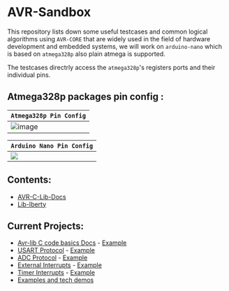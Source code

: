 # AVR-Sandbox

This repository lists down some useful testcases and common logical algorithms using `AVR-CORE` that are widely used in the field of hardware development and embedded systems, 
we will work on `arduino-nano` which is based on `atmega328p` also plain atmega is supported.

The testcases directrly access the `atmega328p`'s registers ports and their individual pins.

## Atmega328p packages pin config :

| `Atmega328p Pin Config` |
|---------------------------|
| ![image](https://user-images.githubusercontent.com/60224159/178119359-772c1963-6be5-4773-8e59-d9e5f5dcf3ba.png) |

| `Arduino Nano Pin Config` | 
|-------------------------|
| ![](https://software-hardware-codesign.github.io/AVR-Sandbox/Pinout-NANO_latest.png) |

## Contents:
- [AVR-C-Lib-Docs](https://software-hardware-codesign.github.io/AVR-Sandbox/docs/avr-libc/avr-libc-user-manual/index.html)
- [Lib-Iberty](https://software-hardware-codesign.github.io/AVR-Sandbox/docs/libiberty/libiberty.html)

## Current Projects: 
- [Avr-lib C code basics Docs](https://software-hardware-codesign.github.io/AVR-Sandbox/AvrDataTypes) - [Example](https://github.com/Software-Hardware-Codesign/AVR-Sandbox/blob/master/AvrDataTypes/main/lib/AvrDataTypes.c)
- [USART Protocol](https://software-hardware-codesign.github.io/AVR-Sandbox/HelloUART) - [Example](https://github.com/Software-Hardware-Codesign/AVR-Sandbox/blob/master/HelloUART/main/lib/HelloUART.c)
- [ADC Protocol](https://software-hardware-codesign.github.io/AVR-Sandbox/HelloAnalogRead) - [Example](https://github.com/Software-Hardware-Codesign/AVR-Sandbox/blob/master/HelloAnalogRead/main/lib/HelloAnalogRead.c)
- [External Interrupts](https://software-hardware-codesign.github.io/AVR-Sandbox/HelloExternalInterrupts) - [Example](https://github.com/Software-Hardware-Codesign/AVR-Sandbox/blob/master/HelloExternalInterrupts/main/lib/HelloExternalInterrupts.c)
- [Timer Interrupts](https://software-hardware-codesign.github.io/AVR-Sandbox/HelloTimerInterrupts) - [Example](https://github.com/Software-Hardware-Codesign/AVR-Sandbox/blob/master/HelloTimerInterrupts/main/lib/HelloTimerInterrupt.c)
- [Examples and tech demos](https://github.com/Software-Hardware-Codesign/AVR-Sandbox/projects/1?fullscreen=true)
